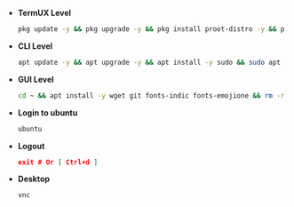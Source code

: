 + **TermUX Level**
  ```bash
  pkg update -y && pkg upgrade -y && pkg install proot-distro -y && proot-distro install ubuntu && proot-distro login ubuntu
  ```
+ **CLI Level**
  ```bash
  apt update -y && apt upgrade -y && apt install -y sudo && sudo apt update -y && sudo apt upgrade -y && sudo apt install -y dialog && adduser shiva && echo "shiva ALL=(ALL:ALL) ALL" >> /etc/sudoers && echo "proot-distro login --user shiva ubuntu" >> /data/data/com.termux/files/usr/bin/ubuntu && chmod +x /data/data/com.termux/files/usr/bin/ubuntu && login shiva
  ```
+ **GUI Level**

  ```bash
  cd ~ && apt install -y wget git fonts-indic fonts-emojione && rm -rf set && wget https://raw.githubusercontent.com/ShivaShirsath/Ubuntu-On-Android/main/set && chmod +x set && bash set
  ```

<!--
  ```bash
  sudo apt install -y xfce4 xfce4-goodies git firefox fonts-indic fonts-emojione openjdk-8-jdk && PWDx=$PWD && cd $HOME && rm -rf VNC && git clone https://github.com/ShivaShirsath/VNC.git && cd VNC && bash install && cd $PWDx
  ```
-->
+ **Login to ubuntu**
  ```bash
  ubuntu
  ```
+ **Logout**
  ```json
  exit # Or [ Ctrl+d ]
  ```
+ **Desktop**
  ```bash
  vnc
  ```
